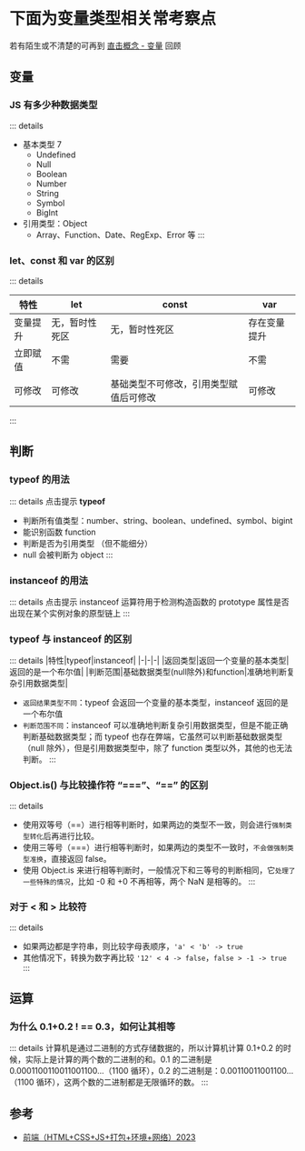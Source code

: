 # 下面为变量类型相关常考察点

若有陌生或不清楚的可再到 [直击概念 - 变量](../../%E7%9B%B4%E5%87%BB%E6%A6%82%E5%BF%B5/02js/s_js_1-base.md) 回顾

## 变量

### JS 有多少种数据类型

::: details

- 基本类型 7
  - Undefined
  - Null
  - Boolean
  - Number
  - String
  - Symbol
  - BigInt
- 引用类型：Object
  - Array、Function、Date、RegExp、Error 等
  :::

### let、const 和 var 的区别

::: details

|特性|let|const|var|
|-|-|-|-|
|变量提升|无，暂时性死区|无，暂时性死区|存在变量提升|
|立即赋值|不需|需要|不需|
|可修改|可修改|基础类型不可修改，引用类型赋值后可修改|可修改|

  :::

## 判断

### typeof 的用法

::: details 点击提示
**typeof**

- 判断所有值类型：number、string、boolean、undefined、symbol、bigint
- 能识别函数 function
- 判断是否为引用类型 （但不能细分）
- null 会被判断为 object
   :::

### instanceof 的用法

::: details 点击提示
instanceof 运算符用于检测构造函数的 prototype 属性是否出现在某个实例对象的原型链上
:::

### typeof 与 instanceof 的区别

::: details
|特性|typeof|instanceof|
|-|-|-|
|返回类型|返回一个变量的基本类型|返回的是一个布尔值|
|判断范围|基础数据类型(null除外)和function|准确地判断复杂引用数据类型|

- `返回结果类型不同`：typeof 会返回一个变量的基本类型，instanceof 返回的是一个布尔值
- `判断范围不同`：instanceof 可以准确地判断复杂引用数据类型，但是不能正确判断基础数据类型；而 typeof 也存在弊端，它虽然可以判断基础数据类型（null 除外），但是引用数据类型中，除了 function 类型以外，其他的也无法判断。
  :::

### Object.is() 与比较操作符 “===”、“==” 的区别

::: details
- 使用双等号（==）进行相等判断时，如果两边的类型不一致，则会进行`强制类型转化`后再进行比较。
- 使用三等号（===）进行相等判断时，如果两边的类型不一致时，`不会做强制类型准换`，直接返回 false。
- 使用 Object.is 来进行相等判断时，一般情况下和三等号的判断相同，它`处理了一些特殊的情况`，比如 -0 和 +0 不再相等，两个 NaN 是相等的。
  :::

### 对于 < 和 > 比较符

::: details

- 如果两边都是字符串，则比较字母表顺序，`'a' < 'b' -> true`
- 其他情况下，转换为数字再比较 `'12' < 4 -> false`，`false > -1 -> true`
  :::

## 运算

### 为什么 0.1+0.2 ! == 0.3，如何让其相等

::: details
计算机是通过二进制的方式存储数据的，所以计算机计算 0.1+0.2 的时候，实际上是计算的两个数的二进制的和。0.1 的二进制是 0.0001100110011001100...（1100 循环），0.2 的二进制是：0.00110011001100...（1100 循环），这两个数的二进制都是无限循环的数。
:::

## 参考

- [前端（HTML+CSS+JS+打包+环境+网络）2023](https://juejin.cn/post/7227787460968415289)
